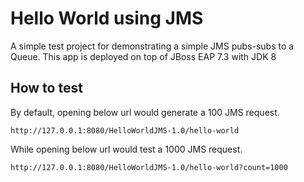 # Hello World using JMS

A simple test project for demonstrating a simple JMS pubs-subs to a Queue. This app is deployed on top of JBoss EAP 7.3 with JDK 8

## How to test

By default, opening below url would generate a 100 JMS request.
```
http://127.0.0.1:8080/HelloWorldJMS-1.0/hello-world
```

While opening below url would test a 1000 JMS request.
```
http://127.0.0.1:8080/HelloWorldJMS-1.0/hello-world?count=1000
```